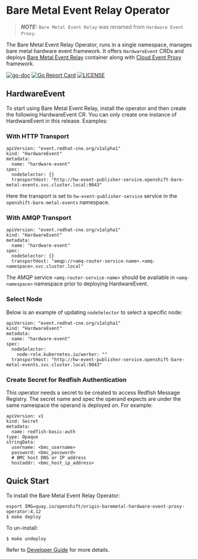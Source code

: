 # Bare Metal Event Relay Operator

> **_NOTE:_** `Bare Metal Event Relay` was renamed from `Hardware Event Proxy`.

The Bare Metal Event Relay Operator, runs in a single namespace, manages bare metal hardware event framework.
It offers `HardwareEvent` CRDs and deploys [Bare Metal Event Relay](https://github.com/redhat-cne/hw-event-proxy) container along with [Cloud Event Proxy](https://github.com/redhat-cne/cloud-event-proxy) framework.

 [![go-doc](https://godoc.org/github.com/redhat-cne/hw-event-proxy-operator?status.svg)](https://godoc.org/github.com/redhat-cne/hw-event-proxy-operator)
 [![Go Report Card](https://goreportcard.com/badge/github.com/redhat-cne/hw-event-proxy-operator)](https://goreportcard.com/report/github.com/redhat-cne/hw-event-proxy-operator)
 [![LICENSE](https://img.shields.io/github/license/redhat-cne/hw-event-proxy-operator.svg)](https://github.com/redhat-cne/hw-event-proxy-operator/blob/main/LICENSE)

## HardwareEvent
To start using Bare Metal Event Relay, install the operator and then create the following HardwareEvent CR.
You can only create one instance of HardwareEvent in this release. Examples:

### With HTTP Transport
```
apiVersion: "event.redhat-cne.org/v1alpha1"
kind: "HardwareEvent"
metadata:
  name: "hardware-event"
spec:
  nodeSelector: {}
  transportHost: "http://hw-event-publisher-service.openshift-bare-metal-events.svc.cluster.local:9043"
```
Here the transport is set to `hw-event-publisher-service` service in the `openshift-bare-metal-events` namespace.

### With AMQP Transport
```
apiVersion: "event.redhat-cne.org/v1alpha1"
kind: "HardwareEvent"
metadata:
  name: "hardware-event"
spec:
  nodeSelector: {}
  transportHost: "amqp://<amq-router-service-name>.<amq-namespace>.svc.cluster.local"
```
The AMQP service `<amq-router-service-name>` should be available in `<amq-namespace>` namespace prior to deploying HardwareEvent.

### Select Node
Below is an example of updating `nodeSelector` to select a specific node:
```
apiVersion: "event.redhat-cne.org/v1alpha1"
kind: "HardwareEvent"
metadata:
  name: "hardware-event"
spec:
  nodeSelector:
    node-role.kubernetes.io/worker: ""
  transportHost: "http://hw-event-publisher-service.openshift-bare-metal-events.svc.cluster.local:9043"
```

### Create Secret for Redfish Authentication
This operator needs a secret to be created to access Redfish Message Registry.
The secret name and spec the operand expects are under the same namespace the operand is deployed on. For example:
```
apiVersion: v1
kind: Secret
metadata:
  name: redfish-basic-auth
type: Opaque
stringData:
  username: <bmc_username>
  password: <bmc_password>
  # BMC host DNS or IP address
  hostaddr: <bmc_host_ip_address>
```

## Quick Start

To install the Bare Metal Event Relay Operator:
```
export IMG=quay.io/openshift/origin-baremetal-hardware-event-proxy-operator:4.12
$ make deploy
```

To un-install:
```
$ make undeploy
```
Refer to [Developer Guide](docs/development.md) for more details.
